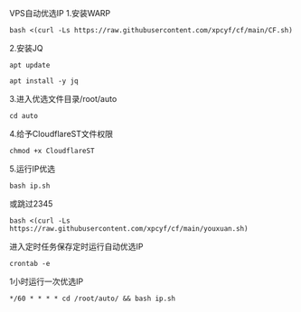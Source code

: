 VPS自动优选IP
1.安装WARP
```
bash <(curl -Ls https://raw.githubusercontent.com/xpcyf/cf/main/CF.sh)
```
2.安装JQ
```
apt update
```
```
apt install -y jq
```
3.进入优选文件目录/root/auto
```
cd auto
```
4.给予CloudflareST文件权限
```
chmod +x CloudflareST
```
5.运行IP优选
```
bash ip.sh
```
或跳过2345
```
bash <(curl -Ls https://raw.githubusercontent.com/xpcyf/cf/main/youxuan.sh)
```
进入定时任务保存定时运行自动优选IP
```
crontab -e
```
1小时运行一次优选IP
```
*/60 * * * * cd /root/auto/ && bash ip.sh
```
